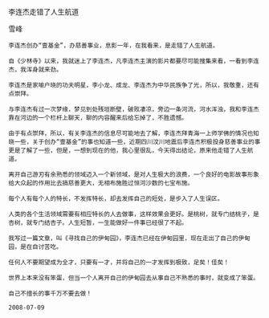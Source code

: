 李连杰走错了人生航道

雪峰


    李连杰创办“壹基金”，办慈善事业，息影一年，在我看来，是走错了人生航道。

    自《少林寺》以来，我就迷上了李连杰，凡李连杰主演的影片都要尽可能搜集来看，一看到李连杰，我浑身就来劲。

    李连杰是家喻户晓的功夫明星，李小龙、成龙、李连杰为中华民族争了光，所以，我敬重，还有点崇拜。

    与李连杰有过一次梦缘，梦见到处残垣断壁，破败凄凉，旁边一条河流，河水浑浊，我和李连杰靠在河边的一个栏杆上聊天，聊的内容醒来后给忘掉了，不胜遗憾。

    由于有点崇拜，所以，有关李连杰的信息尽可能地去了解，李连杰拜青海一上师学佛的情况也知晓一些，关于创办“壹基金”的事也知道一些，近期四川汶川地震后李连杰积极投身慈善事业的事更是了解了一些，但是，一想到现在的他，我心里很乱，今天得出结论，原来他走错了人生航道。

    离开自己游刃有余熟悉的领域迈入一个新领域，是对人生极大的浪费，一个良好的电影故事形象给大众起的作用比去搞慈善更大，无相布施胜过恒河沙数的七宝布施。

    每个人有每个人的特长，不发挥特长，却去发挥自己的短处，是步入了人生误区。

    人类的各个生活领域需要有相应特长的人去做事，这样效果会更好。是桃树，就专门结桃子，是杏树，就专门结杏子。人生短暂，一生能做好一件事已经很了不起。

    我写过一篇文章，叫《寻找自己的伊甸园》，李连杰已经在伊甸园里，现在走出了自己的伊甸园，是在自讨苦吃。

    任何人不要期望成为全才，只要有一才，并将自己的一才发挥到极致，足矣！佳矣！

    世界上本来没有笨蛋，但当一个人离开自己的伊甸园去从事自己不熟悉的事时，就变成了笨蛋。

    自己不擅长的事千万不要去做！

    2008-07-09



